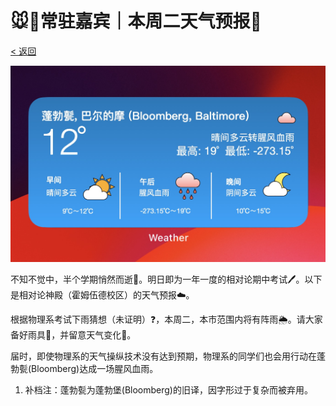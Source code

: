 # 🐭🔢常驻嘉宾｜本周二天气预报👾

[< 返回](intro.md)

![天气](images/Bloomberg-weather.jpg)

不知不觉中，半个学期悄然而逝📅。明日即为一年一度的相对论期中考试🖊️。以下是相对论神殿（霍姆伍德校区）的天气预报☁️。

根据物理系考试下雨猜想（未证明）❓，本周二，本市范围内将有阵雨🌦️。请大家备好雨具🌂，并留意天气变化👀。

届时，即使物理系的天气操纵技术没有达到预期，物理系的同学们也会用行动在蓬勃甏(Bloomberg)达成一场腥风血雨。

1. 补档注：蓬勃甏为蓬勃堡(Bloomberg)的旧译，因字形过于复杂而被弃用。